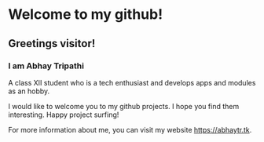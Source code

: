 # Welcome to my github!

## Greetings visitor!

### I am Abhay Tripathi

A class XII student who is a tech enthusiast and develops apps and modules as an hobby.

I would like to welcome you to my github projects. I hope you find them interesting. Happy project surfing!

For more information about me, you can visit my website https://abhaytr.tk.
